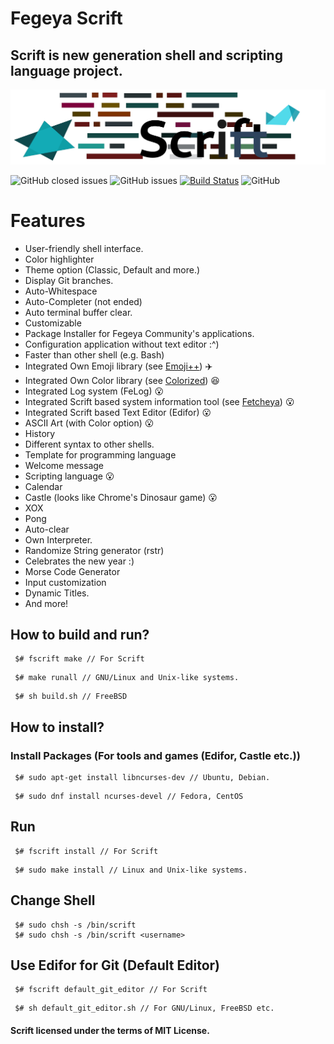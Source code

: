 # Fegeya Scrift

## Scrift is new generation shell and scripting language project.

![Scrift](docs/resource/ScriftBanner.png)

![GitHub closed issues](https://img.shields.io/github/issues-closed/ferhatgec/scrift)
![GitHub issues](https://img.shields.io/github/issues/ferhatgec/scrift)
[![Build Status](https://dev.azure.com/ferhatgectao/scrift-lang/_apis/build/status/FerhatGec.scrift-lang?branchName=master)](https://dev.azure.com/ferhatgectao/scrift-lang/_build/latest?definitionId=1&branchName=master)
![GitHub](https://img.shields.io/github/license/ferhatgec/scrift)

# Features 
- User-friendly shell interface.
- Color highlighter
- Theme option (Classic, Default and more.)
- Display Git branches.
- Auto-Whitespace
- Auto-Completer (not ended)
- Auto terminal buffer clear.
- Customizable
- Package Installer for Fegeya Community's applications.
- Configuration application without text editor :^)
- Faster than other shell (e.g. Bash)
- Integrated Own Emoji library (see [Emoji++](https://github.com/FerhatGec/emojiplusplus)) :airplane:
- Integrated Own Color library (see [Colorized](https://github.com/FerhatGec/colorized)) :satisfied:
- Integrated Log system (FeLog) :open_mouth:
- Integrated Scrift based system information tool (see [Fetcheya](https://github.com/FerhatGec/fetcheya)) :open_mouth:
- Integrated Scrift based Text Editor (Edifor) :open_mouth:
- ASCII Art (with Color option) :open_mouth:
- History
- Different syntax to other shells.
- Template for programming language
- Welcome message 
- Scripting language :open_mouth:
- Calendar 
- Castle (looks like Chrome's Dinosaur game) :open_mouth:
- XOX 
- Pong
- Auto-clear
- Own Interpreter.
- Randomize String generator (rstr)
- Celebrates the new year :)
- Morse Code Generator
- Input customization
- Dynamic Titles.
- And more!

## How to build and run?
```
 $# fscrift make // For Scrift
```
```
 $# make runall // GNU/Linux and Unix-like systems.
```
```
 $# sh build.sh // FreeBSD
```

## How to install?
### Install Packages (For tools and games (Edifor, Castle etc.))

```
 $# sudo apt-get install libncurses-dev // Ubuntu, Debian.
```
```
 $# sudo dnf install ncurses-devel // Fedora, CentOS
```

## Run
```
 $# fscrift install // For Scrift
```
```
 $# sudo make install // Linux and Unix-like systems.
```

## Change Shell
```
 $# sudo chsh -s /bin/scrift
 $# sudo chsh -s /bin/scrift <username>
```

## Use Edifor for Git (Default Editor)
```
 $# fscrift default_git_editor // For Scrift
```
```
 $# sh default_git_editor.sh // For GNU/Linux, FreeBSD etc.
```

#### Scrift licensed under the terms of MIT License.
